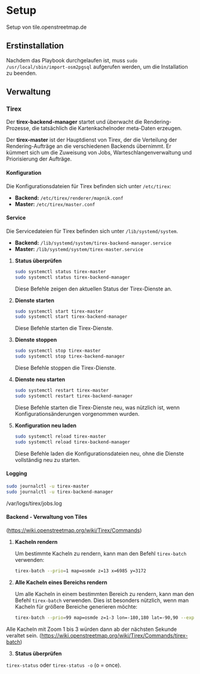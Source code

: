 # Setup

Setup von tile.openstreetmap.de

## Erstinstallation

Nachdem das Playbook durchgelaufen ist, muss `sudo /usr/local/sbin/import-osm2pgsql` aufgerufen werden, um die Installation zu beenden.

## Verwaltung

### Tirex

Der **tirex-backend-manager** startet und überwacht die Rendering-Prozesse, die tatsächlich die Kartenkachelnoder meta-Daten erzeugen.

Der **tirex-master** ist der Hauptdienst von Tirex, der die Verteilung der Rendering-Aufträge an die verschiedenen Backends übernimmt. Er kümmert sich um die Zuweisung von Jobs, Warteschlangenverwaltung und Priorisierung der Aufträge.

#### Konfiguration

Die Konfigurationsdateien für Tirex befinden sich unter `/etc/tirex`:

- **Backend:** `/etc/tirex/renderer/mapnik.conf`
- **Master:** `/etc/tirex/master.conf`

#### Service

Die Servicedateien für Tirex befinden sich unter `/lib/systemd/system`.

- **Backend:** `/lib/systemd/system/tirex-backend-manager.service`
- **Master:** `/lib/systemd/system/tirex-master.service`

1. **Status überprüfen**
   ```sh
   sudo systemctl status tirex-master
   sudo systemctl status tirex-backend-manager
   ```
   Diese Befehle zeigen den aktuellen Status der Tirex-Dienste an.

2. **Dienste starten**
   ```sh
   sudo systemctl start tirex-master
   sudo systemctl start tirex-backend-manager
   ```
   Diese Befehle starten die Tirex-Dienste.

3. **Dienste stoppen**
   ```sh
   sudo systemctl stop tirex-master
   sudo systemctl stop tirex-backend-manager
   ```
   Diese Befehle stoppen die Tirex-Dienste.

4. **Dienste neu starten**
   ```sh
   sudo systemctl restart tirex-master
   sudo systemctl restart tirex-backend-manager
   ```
   Diese Befehle starten die Tirex-Dienste neu, was nützlich ist, wenn Konfigurationsänderungen vorgenommen wurden.

5. **Konfiguration neu laden**
   ```sh
   sudo systemctl reload tirex-master
   sudo systemctl reload tirex-backend-manager
   ```
   Diese Befehle laden die Konfigurationsdateien neu, ohne die Dienste vollständig neu zu starten.

#### Logging

   ```sh
   sudo journalctl -u tirex-master
   sudo journalctl -u tirex-backend-manager
   ```

   /var/logs/tirex/jobs.log

#### Backend - Verwaltung von Tiles 

(https://wiki.openstreetmap.org/wiki/Tirex/Commands)

1. **Kacheln rendern**

   Um bestimmte Kacheln zu rendern, kann man den Befehl `tirex-batch` verwenden:

   ```sh
   tirex-batch --prio=1 map=osmde z=13 x=6985 y=3172
   ```

2. **Alle Kacheln eines Bereichs rendern**

   Um alle Kacheln in einem bestimmten Bereich zu rendern, kann man den Befehl `tirex-batch` verwenden. Dies ist besonders nützlich, wenn man Kacheln für größere Bereiche generieren möchte:

   ```sh
   tirex-batch --prio=99 map=osmde z=1-3 lon=-180,180 lat=-90,90 --expire +1
   ```
Alle Kacheln mit Zoom 1 bis 3 würden dann ab der nächsten Sekunde veraltet sein. (https://wiki.openstreetmap.org/wiki/Tirex/Commands/tirex-batch)

3. **Status überprüfen**

`tirex-status` oder `tirex-status -o` (o = once).



